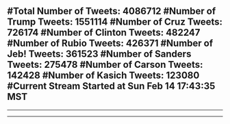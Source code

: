 #Total Number of Tweets: 4086712 
#Number of Trump Tweets: 1551114
#Number of Cruz Tweets: 726174
#Number of Clinton Tweets: 482247
#Number of Rubio Tweets: 426371
#Number of Jeb! Tweets: 361523
#Number of Sanders Tweets: 275478
#Number of Carson Tweets: 142428
#Number of Kasich Tweets: 123080
#Current Stream Started at Sun Feb 14 17:43:35 MST
---
---
---

